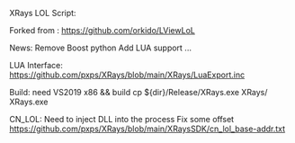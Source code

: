 XRays LOL Script:

Forked from : https://github.com/orkido/LViewLoL

News:
  Remove Boost python
  Add LUA support
  ...
  
LUA Interface:
  https://github.com/pxps/XRays/blob/main/XRays/LuaExport.inc
  
  
Build:
   need VS2019
   x86 && build
   cp ${dir}/Release/XRays.exe XRays/
   XRays.exe
   
CN_LOL:
   Need to inject DLL into the process
   Fix some offset https://github.com/pxps/XRays/blob/main/XRaysSDK/cn_lol_base-addr.txt
  





